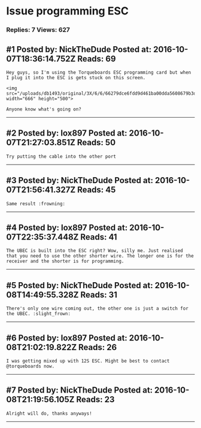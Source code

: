 # Issue programming ESC

### Replies: 7 Views: 627

## \#1 Posted by: NickTheDude Posted at: 2016-10-07T18:36:14.752Z Reads: 69

```
Hey guys, so I'm using the Torqueboards ESC programming card but when I plug it into the ESC is gets stuck on this screen.

<img src="/uploads/db1493/original/3X/6/6/66279dce6fdd9d461ba00dda5608679b3d3776a1.jpg" width="666" height="500">

Anyone know what's going on?
```

---
## \#2 Posted by: lox897 Posted at: 2016-10-07T21:27:03.851Z Reads: 50

```
Try putting the cable into the other port
```

---
## \#3 Posted by: NickTheDude Posted at: 2016-10-07T21:56:41.327Z Reads: 45

```
Same result :frowning:
```

---
## \#4 Posted by: lox897 Posted at: 2016-10-07T22:35:37.448Z Reads: 41

```
The UBEC is built into the ESC right? Wow, silly me. Just realised that you need to use the other shorter wire. The longer one is for the receiver and the shorter is for programming.
```

---
## \#5 Posted by: NickTheDude Posted at: 2016-10-08T14:49:55.328Z Reads: 31

```
There's only one wire coming out, the other one is just a switch for the UBEC. :slight_frown:
```

---
## \#6 Posted by: lox897 Posted at: 2016-10-08T21:02:19.822Z Reads: 26

```
I was getting mixed up with 12S ESC. Might be best to contact @torqueboards now.
```

---
## \#7 Posted by: NickTheDude Posted at: 2016-10-08T21:19:56.105Z Reads: 23

```
Alright will do, thanks anyways!
```

---
